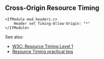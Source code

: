 Cross-Origin Resource Timing
----------------------------------------------------------------------------------------------------

	<IfModule mod_headers.c>
		Header set Timing-Allow-Origin: "*"
	</IfModule>

See also:

- [W3C: Resource Timing Level 1](http://www.w3.org/TR/resource-timing/)
- [Resource Timing practical tips](http://www.stevesouders.com/blog/2014/08/21/resource-timing-practical-tips/)
